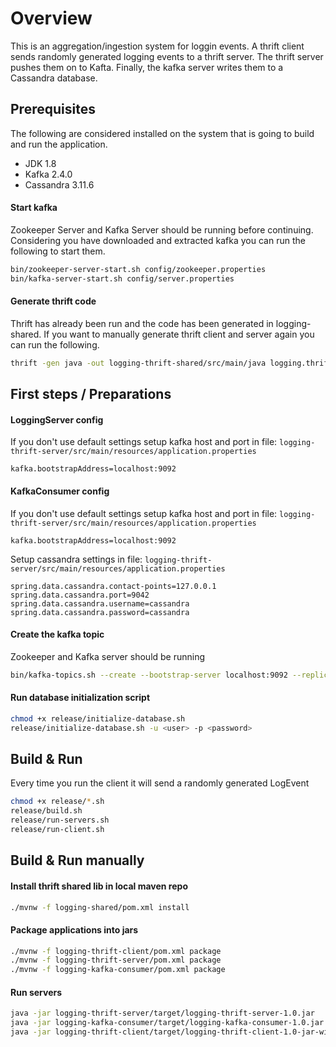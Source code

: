 # Overview
This is an aggregation/ingestion system for loggin events. A thrift client sends randomly generated logging events to a thrift server. The thrift server pushes them on to Kafta. Finally, the kafka server writes them to a Cassandra database.

## Prerequisites
The following are considered installed on the system that is going to build and run the application.
- JDK 1.8
- Kafka 2.4.0
- Cassandra 3.11.6
#### Start kafka
Zookeeper Server and Kafka Server should be running before continuing.
Considering you have downloaded and extracted kafka you can run the following to start them.
```bash
bin/zookeeper-server-start.sh config/zookeeper.properties
bin/kafka-server-start.sh config/server.properties
```
#### Generate thrift code
Thrift has already been run and the code has been generated in logging-shared.
If you want to manually generate thrift client and server again you can run the following.
```bash
thrift -gen java -out logging-thrift-shared/src/main/java logging.thrift
```

## First steps / Preparations
#### LoggingServer config
If you don't use default settings setup kafka host and port in file: `logging-thrift-server/src/main/resources/application.properties`
```properties
kafka.bootstrapAddress=localhost:9092
```
#### KafkaConsumer config
If you don't use default settings setup kafka host and port in file: `logging-thrift-server/src/main/resources/application.properties`
```properties
kafka.bootstrapAddress=localhost:9092
```
Setup cassandra settings in file: `logging-thrift-server/src/main/resources/application.properties`
```properties
spring.data.cassandra.contact-points=127.0.0.1
spring.data.cassandra.port=9042
spring.data.cassandra.username=cassandra
spring.data.cassandra.password=cassandra
```
#### Create the kafka topic
Zookeeper and Kafka server should be running
```bash
bin/kafka-topics.sh --create --bootstrap-server localhost:9092 --replication-factor 1 --partitions 1 --topic logging
```
#### Run database initialization script
```bash
chmod +x release/initialize-database.sh
release/initialize-database.sh -u <user> -p <password>
```

## Build & Run
Every time you run the client it will send a randomly generated LogEvent
```bash
chmod +x release/*.sh
release/build.sh
release/run-servers.sh
release/run-client.sh
```

## Build & Run manually
#### Install thrift shared lib in local maven repo
```bash
./mvnw -f logging-shared/pom.xml install
```
#### Package applications into jars
```bash
./mvnw -f logging-thrift-client/pom.xml package
./mvnw -f logging-thrift-server/pom.xml package
./mvnw -f logging-kafka-consumer/pom.xml package
```
#### Run servers
```bash
java -jar logging-thrift-server/target/logging-thrift-server-1.0.jar
java -jar logging-kafka-consumer/target/logging-kafka-consumer-1.0.jar
java -jar logging-thrift-client/target/logging-thrift-client-1.0-jar-with-dependencies.jar
```